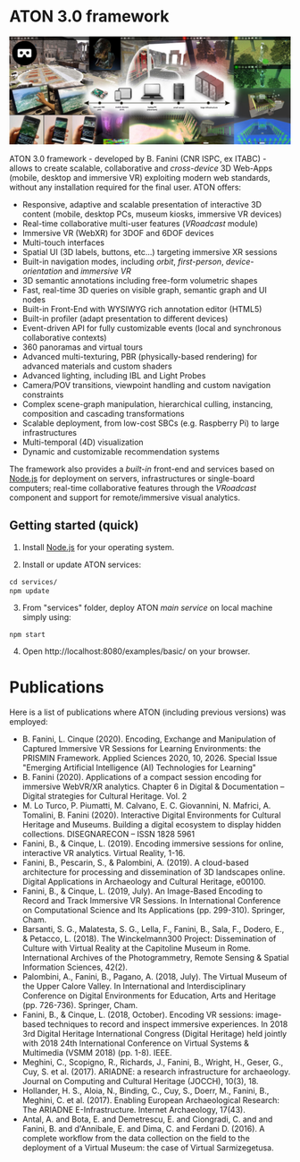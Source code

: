 # ATON 3.0 framework

![Header](./public/res/aton-header.jpg)

ATON 3.0 framework - developed by B. Fanini (CNR ISPC, ex ITABC) - allows to create scalable, collaborative and *cross-device* 3D Web-Apps (mobile, desktop and immersive VR) exploiting modern web standards, without any installation required for the final user. ATON offers:
* Responsive, adaptive and scalable presentation of interactive 3D content (mobile, desktop PCs, museum kiosks, immersive VR devices)
* Real-time collaborative multi-user features (*VRoadcast* module)
* Immersive VR (WebXR) for 3DOF and 6DOF devices
* Multi-touch interfaces
* Spatial UI (3D labels, buttons, etc...) targeting immersive XR sessions
* Built-in navigation modes, including *orbit*, *first-person*, *device-orientation* and *immersive VR*
* 3D semantic annotations including free-form volumetric shapes
* Fast, real-time 3D queries on visible graph, semantic graph and UI nodes
* Built-in Front-End with WYSIWYG rich annotation editor (HTML5)
* Built-in profiler (adapt presentation to different devices)
* Event-driven API for fully customizable events (local and synchronous collaborative contexts)
* 360 panoramas and virtual tours
* Advanced multi-texturing, PBR (physically-based rendering) for advanced materials and custom shaders
* Advanced lighting, including IBL and Light Probes
* Camera/POV transitions, viewpoint handling and custom navigation constraints
* Complex scene-graph manipulation, hierarchical culling, instancing, composition and cascading transformations
* Scalable deployment, from low-cost SBCs (e.g. Raspberry Pi) to large infrastructures
* Multi-temporal (4D) visualization
* Dynamic and customizable recommendation systems

The framework also provides a *built-in* front-end and services based on [Node.js](https://nodejs.org/) for deployment on servers, infrastructures or single-board computers; real-time collaborative features through the *VRoadcast* component and support for remote/immersive visual analytics.

## Getting started (quick)
1) Install [Node.js](https://nodejs.org/) for your operating system.

2) Install or update ATON services:
```
cd services/
npm update
```

3) From "services" folder, deploy ATON *main service* on local machine simply using:
```
npm start
```

4) Open http://localhost:8080/examples/basic/ on your browser.

# Publications
Here is a list of publications where ATON (including previous versions) was employed:

* B. Fanini, L. Cinque (2020). Encoding, Exchange and Manipulation of Captured Immersive VR Sessions for Learning Environments: the PRISMIN Framework. Applied Sciences 2020, 10, 2026. Special Issue "Emerging Artificial Intelligence (AI) Technologies for Learning"
* B. Fanini (2020). Applications of a compact session encoding for immersive WebVR/XR analytics. Chapter 6 in Digital & Documentation – Digital strategies for Cultural Heritage. Vol. 2
* M. Lo Turco, P. Piumatti, M. Calvano, E. C. Giovannini, N. Mafrici, A. Tomalini, B. Fanini (2020). Interactive Digital Environments for Cultural Heritage and Museums. Building a digital ecosystem to display hidden collections. DISEGNARECON – ISSN 1828 5961
* Fanini, B., & Cinque, L. (2019). Encoding immersive sessions for online, interactive VR analytics. Virtual Reality, 1-16.
* Fanini, B., Pescarin, S., & Palombini, A. (2019). A cloud-based architecture for processing and dissemination of 3D landscapes online. Digital Applications in Archaeology and Cultural Heritage, e00100.
* Fanini, B., & Cinque, L. (2019, July). An Image-Based Encoding to Record and Track Immersive VR Sessions. In International Conference on Computational Science and Its Applications (pp. 299-310). Springer, Cham.
* Barsanti, S. G., Malatesta, S. G., Lella, F., Fanini, B., Sala, F., Dodero, E., & Petacco, L. (2018). The Winckelmann300 Project: Dissemination of Culture with Virtual Reality at the Capitoline Museum in Rome. International Archives of the Photogrammetry, Remote Sensing & Spatial Information Sciences, 42(2).
* Palombini, A., Fanini, B., Pagano, A. (2018, July). The Virtual Museum of the Upper Calore Valley. In International and Interdisciplinary Conference on Digital Environments for Education, Arts and Heritage (pp. 726-736). Springer, Cham.
* Fanini, B., & Cinque, L. (2018, October). Encoding VR sessions: image-based techniques to record and inspect immersive experiences. In 2018 3rd Digital Heritage International Congress (Digital Heritage) held jointly with 2018 24th International Conference on Virtual Systems & Multimedia (VSMM 2018) (pp. 1-8). IEEE.
* Meghini, C., Scopigno, R., Richards, J., Fanini, B., Wright, H., Geser, G., Cuy, S. et al. (2017). ARIADNE: a research infrastructure for archaeology. Journal on Computing and Cultural Heritage (JOCCH), 10(3), 18.
* Hollander, H. S., Aloia, N., Binding, C., Cuy, S., Doerr, M., Fanini, B., Meghini, C. et al. (2017). Enabling European Archaeological Research: The ARIADNE E-Infrastructure. Internet Archaeology, 17(43).
* Antal, A. and Bota, E. and Demetrescu, E. and Ciongradi, C. and and Fanini, B. and d'Annibale, E. and Dima, C. and Ferdani D. (2016). A complete workflow from the data collection on the field to the deployment of a Virtual Museum: the case of Virtual Sarmizegetusa.
